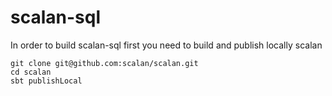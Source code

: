 scalan-sql
==========

In order to build scalan-sql first you need to build and publish locally scalan

```
git clone git@github.com:scalan/scalan.git 
cd scalan
sbt publishLocal
```
